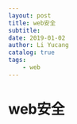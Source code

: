 ```yaml
---
layout: post
title: web安全
subtitle: 
date: 2019-01-02
author: Li Yucang
catalog: true
tags:
    - web
---
```


# web安全